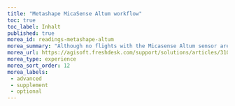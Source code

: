 ```yaml
---
title: "Metashape MicaSense Altum workflow"
toc: true
toc_label: Inhalt
published: true
morea_id: readings-metashape-altum
morea_summary: "Although no flights with the Micasense Altum sensor are planned in the course, the tutorial will show you how to process multisensor data sets (if you are interested, a sample data set can be provide"
morea_url: https://agisoft.freshdesk.com/support/solutions/articles/31000148381-micasense-altum-processing-workflow-including-reflectance-calibration-in-agisoft-metashape-professi
morea_type: experience
morea_sort_order: 12
morea_labels:
 - advanced
 - supplement
 - optional 
---
```


